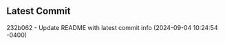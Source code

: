 
## Latest Commit
232b062 - Update README with latest commit info (2024-09-04 10:24:54 -0400) <Yunxi-Zhou>
